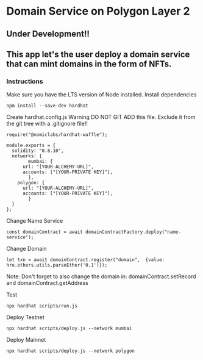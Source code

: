 # Domain Service on Polygon Layer 2
## Under Development!!

## This app let's the user deploy a domain service that can mint domains in the form of NFTs.

### Instructions
Make sure you have the LTS version of Node installed.
Install dependencies
```shell
npm install --save-dev hardhat
```

Create hardhat.config.js
Warning DO NOT GIT ADD this file. Exclude it from the git tree with a .gitignore file!!  
```shell
require("@nomiclabs/hardhat-waffle");

module.exports = {
  solidity: "0.8.10",
  networks: {
		mumbai: {
      url: "[YOUR-ALCHEMY-URL]",
      accounts: ["[YOUR-PRIVATE KEY]"],
		},
    polygon: {
      url: "[YOUR-ALCHEMY-URL]",
      accounts: ["[YOUR-PRIVATE KEY]"],
		}
  }
};
```

Change Name Service
```shell
const domainContract = await domainContractFactory.deploy("name-service");
```

Change Domain
```shell
let txn = await domainContract.register("domain",  {value: hre.ethers.utils.parseEther('0.1')});
```
Note: Don't forget to also change the domain in: domainContract.setRecord and domainContract.getAddress


Test
```shell
npx hardhat scripts/run.js
```

Deploy Testnet
```shell
npx hardhat scripts/deploy.js --network mumbai
```

Deploy Mainnet
```shell
npx hardhat scripts/deploy.js --network polygon
```